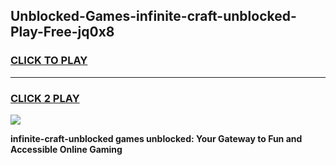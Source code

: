 
## Unblocked-Games-infinite-craft-unblocked-Play-Free-jq0x8
<h3>
<a href="https://premium76.site?title=infinite-craft-unblocked&ref=10A">CLICK TO PLAY</a></h3>
<hr>

<h3>
<a href="https://premium76.site?title=infinite-craft-unblocked&ref=10A">CLICK 2 PLAY</a>
  
</h3>

<a href="https://premium76.site?title=infinite-craft-unblocked&ref=10A"><img src="https://clearcache.store/games.png"></a>


**infinite-craft-unblocked games unblocked: Your Gateway to Fun and Accessible Online Gaming**
